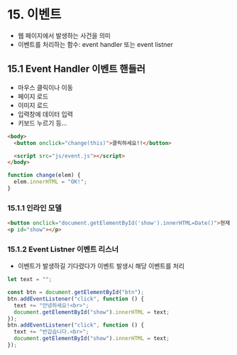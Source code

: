 # 15. 이벤트

- 웹 페이지에서 발생하는 사건을 의미
- 이벤트를 처리하는 함수: event handler 또는 event listner

## 15.1 Event Handler 이벤트 핸들러

- 마우스 클릭이나 이동
- 페이지 로드
- 이미지 로드
- 입력창에 데이터 입력
- 키보드 누르기 등...

```html
<body>
  <button onclick="change(this)">클릭하세요!!</button>

  <script src="js/event.js"></script>
</body>
```

```js
function change(elem) {
  elem.innerHTML = "OK!";
}
```

### 15.1.1 인라인 모델

```html
<button onclick="document.getElementById('show').innerHTML=Date()">현재 시간은?</button>
<p id="show"></p>
```

### 15.1.2 Event Listner 이벤트 리스너

- 이벤트가 발생하길 기다렸다가 이벤트 발생시 해당 이벤트를 처리

```js
let text = "";

const btn = document.getElementById("btn");
btn.addEventListener("click", function () {
  text += "안녕하세요!<br>";
  document.getElementById("show").innerHTML = text;
});
btn.addEventListener("click", function () {
  text += "반갑습니다.<br>";
  document.getElementById("show").innerHTML = text;
});
```
